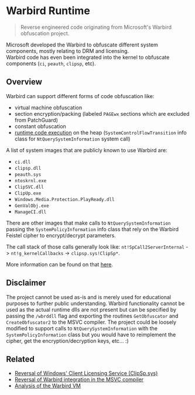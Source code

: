 # Warbird Runtime
> Reverse engineered code originating from Microsoft's Warbird obfuscation project.

Microsoft developed the Warbird to obfuscate different system components, mostly relating to DRM and licensing.  
Warbird code has even been integrated into the kernel to obfuscate components (`ci`, `peauth`, `clipsp`, etc).

## Overview

Warbird can support different forms of code obfuscation like:
- virtual machine obfuscation
- section encryption/packing (labeled `PAGEwx` sections which are excluded from PatchGuard)
- constant obfuscation
- [runtime code execution](https://www.youtube.com/watch?v=gu_i6LYuePg) on the heap (`SystemControlFlowTransition` info class for `NtQuerySystemInformation` system call)

A list of system images that are publicly known to use Warbird are:
- `ci.dll`
- `clipsp.dll`
- `peauth.sys`
- `ntoskrnl.exe`
- `ClipSVC.dll`
- `ClipUp.exe`
- `Windows.Media.Protection.PlayReady.dll`
- `GenValObj.exe`
- `ManageCI.dll`

There are other images that make calls to `NtQuerySystemInformation` passing the `SystemPolicyInformation` info class that rely on the Warbird Feistel cipher to encrypt/decrypt parameters.

The call stack of those calls generally look like:
`nt!SpCall2ServerInternal` -> `nt!g_kernelCallbacks` -> `clipsp.sys!ClipSp*`. 

More information can be found on that [here](https://github.com/KiFilterFiberContext/windows-software-policy).

## Disclaimer
The project cannot be used as-is and is merely used for educational purposes to further public understanding.  Warbird functionality cannot be used as the actual runtime dlls are not present but can be specified by passing the `/wbrddll` flag and exporting the routines `GetObfuscator` and `CreateObfuscator2` to the MSVC compiler.
The project could be loosely modified to support calls to `NtQuerySystemInformation` with the `SystemPolicyInformation` class but you would have to reimplement the cipher, get the encryption/decryption keys, etc... :)


## Related 
- [Reversal of Windows' Client Licensing Service (ClipSp.sys)](https://github.com/KiFilterFiberContext/windows-software-policy)
- [Reversal of Warbird integration in the MSVC compiler](https://github.com/KiFilterFiberContext/warbird-obfuscate)
- [Analysis of the Warbird VM](https://github.com/airbus-seclab/warbirdvm)
